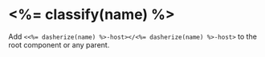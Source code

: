 # <%= classify(name) %>

Add `<<%= dasherize(name) %>-host></<%= dasherize(name) %>-host>` to the root component or any parent.
